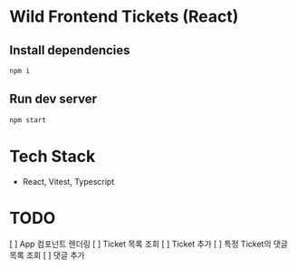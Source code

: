 # Wild Frontend Tickets (React)

## Install dependencies

```bash
npm i
```

## Run dev server

```bash
npm start
```

# Tech Stack

- React, Vitest, Typescript

# TODO

[ ] App 컴포넌트 렌더링
[ ] Ticket 목록 조회
[ ] Ticket 추가
[ ] 특정 Ticket의 댓글 목록 조회
[ ] 댓글 추가
